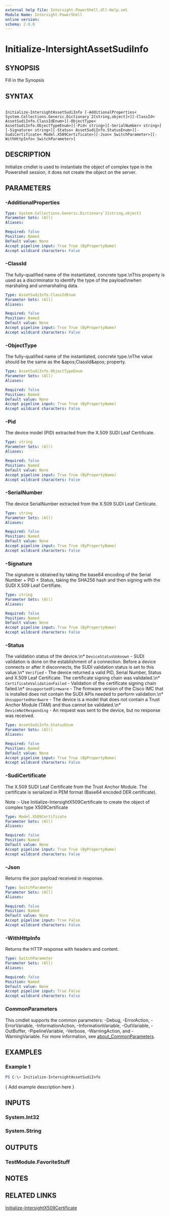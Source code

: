 ```yaml
---
external help file: Intersight.PowerShell.dll-Help.xml
Module Name: Intersight.PowerShell
online version:
schema: 2.0.0
---
```


# Initialize-IntersightAssetSudiInfo

## SYNOPSIS
Fill in the Synopsis

## SYNTAX

```

Initialize-IntersightAssetSudiInfo [-AdditionalProperties< System.Collections.Generic.Dictionary`2[string,object]>][-ClassId< AssetSudiInfo.ClassIdEnum>][-ObjectType< AssetSudiInfo.ObjectTypeEnum>][-Pid< string>][-SerialNumber< string>][-Signature< string>][-Status< AssetSudiInfo.StatusEnum>][-SudiCertificate< Model.X509Certificate>][-Json< SwitchParameter>][-WithHttpInfo< SwitchParameter>]

```

## DESCRIPTION

Initialize cmdlet is used to instantiate the object of complex type in the Powershell session, it does not create the object on the server.

## PARAMETERS

### -AdditionalProperties


```yaml
Type: System.Collections.Generic.Dictionary`2[string,object]
Parameter Sets: (All)
Aliases:

Required: false
Position: Named
Default value: None
Accept pipeline input: True True (ByPropertyName)
Accept wildcard characters: False
```

### -ClassId
The fully-qualified name of the instantiated, concrete type.\nThis property is used as a discriminator to identify the type of the payload\nwhen marshaling and unmarshaling data.

```yaml
Type: AssetSudiInfo.ClassIdEnum
Parameter Sets: (All)
Aliases:

Required: false
Position: Named
Default value: None
Accept pipeline input: True True (ByPropertyName)
Accept wildcard characters: False
```

### -ObjectType
The fully-qualified name of the instantiated, concrete type.\nThe value should be the same as the &amp;apos;ClassId&amp;apos; property.

```yaml
Type: AssetSudiInfo.ObjectTypeEnum
Parameter Sets: (All)
Aliases:

Required: false
Position: Named
Default value: None
Accept pipeline input: True True (ByPropertyName)
Accept wildcard characters: False
```

### -Pid
The device model (PID) extracted from the X.509 SUDI Leaf Certificate.

```yaml
Type: string
Parameter Sets: (All)
Aliases:

Required: false
Position: Named
Default value: None
Accept pipeline input: True True (ByPropertyName)
Accept wildcard characters: False
```

### -SerialNumber
The device SerialNumber extracted from the X.509 SUDI Leaf Certiicate.

```yaml
Type: string
Parameter Sets: (All)
Aliases:

Required: false
Position: Named
Default value: None
Accept pipeline input: True True (ByPropertyName)
Accept wildcard characters: False
```

### -Signature
The signature is obtained by taking the base64 encoding of the Serial Number + PID + Status, taking the SHA256 hash and then signing with the SUDI X.509 Leaf Certifiate.

```yaml
Type: string
Parameter Sets: (All)
Aliases:

Required: false
Position: Named
Default value: None
Accept pipeline input: True True (ByPropertyName)
Accept wildcard characters: False
```

### -Status
The validation status of the device.\n* `DeviceStatusUnknown` - SUDI validation is done on the establishment of a connection. Before a device connects or after it disconnects, the SUDI validation status is set to this value.\n* `Verified` - The device returned a valid PID, Serial Number, Status and X.509 Leaf Certificate. The certificate signing chain was validated.\n* `CertificateValidationFailed` - Validation of the certificate signing chain failed.\n* `UnsupportedFirmware` - The firmware version of the Cisco IMC that is installed does not contain the SUDI APIs needed to perform validation.\n* `UnsupportedHardware` - The device is a model that does not contain a Trust Anchor Module (TAM) and thus cannot be validated.\n* `DeviceNotResponding` - An request was sent to the device, but no response was received.

```yaml
Type: AssetSudiInfo.StatusEnum
Parameter Sets: (All)
Aliases:

Required: false
Position: Named
Default value: None
Accept pipeline input: True True (ByPropertyName)
Accept wildcard characters: False
```

### -SudiCertificate
The X.509 SUDI Leaf Certificate from the Trust Anchor Module. The certificate is serialized in PEM format (Base64 encoded DER certificate).

Note :- Use Initialize-IntersightX509Certificate to create the object of complex type X509Certificate

```yaml
Type: Model.X509Certificate
Parameter Sets: (All)
Aliases:

Required: false
Position: Named
Default value: None
Accept pipeline input: True True (ByPropertyName)
Accept wildcard characters: False
```

### -Json
Returns the json payload received in response.

```yaml
Type: SwitchParameter
Parameter Sets: (All)
Aliases:

Required: false
Position: Named
Default value: None
Accept pipeline input: True False
Accept wildcard characters: False
```

### -WithHttpInfo
Returns the HTTP response with headers and content.

```yaml
Type: SwitchParameter
Parameter Sets: (All)
Aliases:

Required: false
Position: Named
Default value: None
Accept pipeline input: True False
Accept wildcard characters: False
```


### CommonParameters
This cmdlet supports the common parameters: -Debug, -ErrorAction, -ErrorVariable, -InformationAction, -InformationVariable, -OutVariable, -OutBuffer, -PipelineVariable, -Verbose, -WarningAction, and -WarningVariable. For more information, see [about_CommonParameters](http://go.microsoft.com/fwlink/?LinkID=113216).

## EXAMPLES

### Example 1
```powershell
PS C:\> Initialize-IntersightAssetSudiInfo
```

{ Add example description here }

## INPUTS

### System.Int32

### System.String

## OUTPUTS

### TestModule.FavoriteStuff

## NOTES

## RELATED LINKS

[Initialize-IntersightX509Certificate](./Initialize-IntersightX509Certificate.md)
